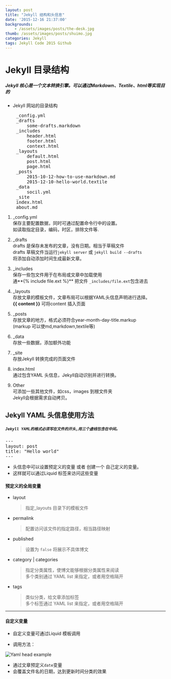 ```yaml
---
layout: post
title: "Jekyll 结构和头信息"
date: '2015-12-16 21:37:00'
backgrounds:
    - /assets/images/posts/the-desk.jpg
thumb: /assets/images/posts/shuimo.jpg
categories: Jekyll
tags: Jekyll Code 2015 Github 
---
```


# Jekyll 目录结构

##### **Jekyll 核心是一个文本转换引擎。可以通过Markdown、Textile、html等实现目的**

- Jekyll 网站的目录结构

<pre>
	_config.yml
	_drafts
		some-drafts.markdown
	_includes
		header.html
		footer.html
		context.html
	_layouts
		default.html
		post.html
		page.html
	_posts
		2015-10-12-how-to-use-markdown.md
		2015-12-10-hello-world.textile
	_data
		socil.yml
	_site
	index.html
	about.md
</pre>

1. _config.yml  
	 保存主要配置数据，同时可通过配置命令行中的设置。  
	 如读取指定目录，编码，时区，排除文件等.

2. _drafts  
	 drafts 是保存未发布的文章，没有日期。相当于草稿文件  
	 drafts 草稿文件当运行`jekyll server` 或 `jekyll build --drafts`  
		将添加自动添加时间生成最新文章。

3. _includes  
	 保存一些包文件用于在布局或文章中加载使用  
	 通**&#123;% include file.ext %}** 把文件 `_includes/file.ext`包含进去

4. _layouts  
	 存放文章的模板文件，文章布局可以根据YAML头信息声明进行选择。  
	 **&#123;{ content }}** 可将content 插入页面

5. _posts  
	 存放文章的地方，格式必须符合year-month-day-title.markup  
	 (markup 可以使md,markdown,textile等)
	
6. _data  
	 存放一些数据，添加额外功能

7. _site  
	 存放Jekyll 转换完成的页面文件

8. index.html  
	 通过包含YAML 头信息，Jekyll自动识别并进行转换。

9. Other  
	 可添加一些其他文件，如css，images 到根文件夹  
	 Jekyll会根据需求自动拷贝。

## Jekyll YAML 头信息使用方法


##### **`Jekyll YAML的格式必须写在文件的开头,用三个虚线包含在中间。`**


<pre>
---
layout: post
title: "Hello world"
---
</pre>

- 头信息中可以设置预定义的变量 或者 创建一个 自己定义的变量。
- 这样就可以通过Liquid 标签来访问这些变量


#### 预定义的全局变量

- layout   
	> 指定_layouts 目录下的模板文件

- permalink   
	> 配置访问该文件的指定路径，相当路径映射

- published  
	> 设置为 `false` 将展示不具体博文

- category | categories  
	> 指定分类属性，使博文能够根据分类属性来阅读  
	> 多个类别通过 YAML list 来指定，或者用空格隔开

- tags  
	> 类似分类，给文章添加标签  
	> 多个标签通过 YAML list 来指定，或者用空格隔开

----

#### **自定义变量**

- 自定义变量可通过Liquid 模板调用

- 调用方法：

![Yaml head example](./images/Yaml_head_example.png)

- 通过文章预定义`date`变量
- 会覆盖文件名的日期，达到更新时间分类的效果


